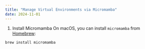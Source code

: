 ```yaml
---
title: "Manage Virtual Environments via Micromamba"
date: 2024-11-01
---
```


1. Install Micromamba
On macOS, you can install `micromamba` from [Homebrew](https://brew.sh/):
  ```
  brew install micromamba
  ```
